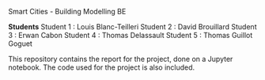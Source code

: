 Smart Cities - Building Modelling BE

**Students**
Student 1 : Louis Blanc-Teilleri
Student 2 : David Brouillard
Student 3 : Erwan Cabon
Student 4 : Thomas Delassault
Student 5 : Thomas Guillot Goguet

This repository contains the report for the project, done on a Jupyter notebook. The code used for the project is also included.
